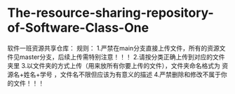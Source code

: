 # The-resource-sharing-repository-of-Software-Class-One
软件一班资源共享仓库：
规则：
1.严禁在main分支直接上传文件，所有的资源文件见master分支，后续上传需特别注意！！！
2.请按分类正确上传到对应的文件夹里
3.以文件夹的方式上传（用来放所有你要上传的文件），文件夹命名格式为 资源名+姓名+学号 ，文件名不限但应该为有意义的描述
4.严禁删除和修改不属于你的文件！！！
